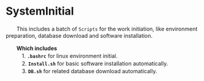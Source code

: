 # SystemInitial
　　This includes a batch of `Scripts` for the work initiation, like environment preparation, database download and software installation.  

　　**Which includes**  
　　　1. **`.bashrc`** for linux environment initial.  
　　　2. **`Install.sh`** for basic software installation automatically.  
　　　3. **`DB.sh`** for related database download automatically.  
